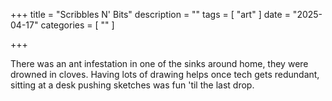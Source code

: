 +++
title = "Scribbles N' Bits"
description = ""
tags = [
 "art"
]
date = "2025-04-17"
categories = [ ""
]

+++

There was an ant infestation in one of the sinks around home, they were drowned in cloves. Having lots of drawing helps once tech gets redundant, sitting at a desk pushing sketches was fun 'til the last drop.